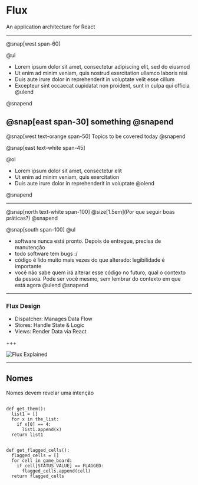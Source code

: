 # Flux

An application architecture for React

---

@snap[west span-60]

@ul[](false)
- Lorem ipsum dolor sit amet, consectetur adipiscing elit, sed do eiusmod
- Ut enim ad minim veniam, quis nostrud exercitation ullamco laboris nisi
- Duis aute irure dolor in reprehenderit in voluptate velit esse cillum
- Excepteur sint occaecat cupidatat non proident, sunt in culpa qui officia
@ulend

@snapend

@snap[east span-30]
something
@snapend
---

@snap[west text-orange span-50]
Topics to be covered today
@snapend

@snap[east text-white span-45]

@ol
- Lorem ipsum dolor sit amet, consectetur elit
- Ut enim ad minim veniam, quis exercitation
- Duis aute irure dolor in reprehenderit in voluptate
@olend

@snapend

---

@snap[north text-white span-100]
@size[1.5em](Por que seguir boas práticas?)
@snapend

@snap[south span-100]
@ul[](false)
- software nunca está pronto. Depois de entregue, precisa de manutenção
- todo software tem bugs :/
- código é lido muito mais vezes do que alterado: legibilidade é importante
- você não sabe quem irá alterar esse código no futuro, qual o contexto da pessoa. Pode ser você mesmo, sem lembrar do contexto em que está agora
@ulend
@snapend

---

### Flux Design

- Dispatcher: Manages Data Flow
- Stores: Handle State & Logic
- Views: Render Data via React

+++

![Flux Explained](https://facebook.github.io/flux/img/flux-simple-f8-diagram-explained-1300w.png)

---

## Nomes

Nomes devem revelar uma intenção

<pre><code class="lang-python hljs">
def get_them():
  list1 = []
  for x in the_list:
    if x[0] == 4:
      list1.append(x)
  return list1
</code></pre>

<pre class="fragment" data-fragment-index="1"><code class="lang-python hljs">
def get_flagged_cells():
  flagged_cells = []
  for cell in game_board:
    if cell[STATUS_VALUE] == FLAGGED:
      flagged_cells.append(cell)
  return flagged_cells
</code></pre>
